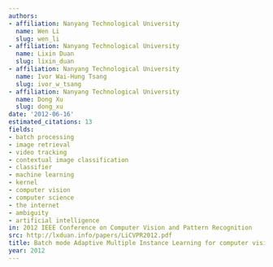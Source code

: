 ```yaml
---
authors:
- affiliation: Nanyang Technological University
  name: Wen Li
  slug: wen_li
- affiliation: Nanyang Technological University
  name: Lixin Duan
  slug: lixin_duan
- affiliation: Nanyang Technological University
  name: Ivor Wai-Hung Tsang
  slug: ivor_w_tsang
- affiliation: Nanyang Technological University
  name: Dong Xu
  slug: dong_xu
date: '2012-06-16'
estimated_citations: 13
fields:
- batch processing
- image retrieval
- video tracking
- contextual image classification
- classifier
- machine learning
- kernel
- computer vision
- computer science
- the internet
- ambiguity
- artificial intelligence
in: 2012 IEEE Conference on Computer Vision and Pattern Recognition
src: http://lxduan.info/papers/LiCVPR2012.pdf
title: Batch mode Adaptive Multiple Instance Learning for computer vision tasks
year: 2012
---
```

